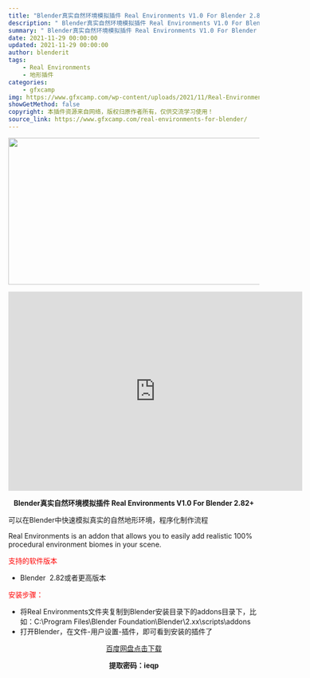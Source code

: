 ```yaml
---
title: "Blender真实自然环境模拟插件 Real Environments V1.0 For Blender 2.82+"
description: "﻿ Blender真实自然环境模拟插件 Real Environments V1.0 For Blender 2.82+ 可以在Blender中快速模拟真实的自然地形环境，程序化制作流程 Real E..."
summary: "﻿ Blender真实自然环境模拟插件 Real Environments V1.0 For Blender 2.82+ 可以在Blender中快速模拟真实的自然地形环境，程序化制作流程 Real E..."
date: 2021-11-29 00:00:00
updated: 2021-11-29 00:00:00
author: blenderit
tags: 
    - Real Environments
    - 地形插件
categories:
    - gfxcamp
img: https://www.gfxcamp.com/wp-content/uploads/2021/11/Real-Environments-For-Blender.jpg
showGetMethod: false
copyright: 本插件资源来自网络，版权归原作者所有，仅供交流学习使用！
source_link: https://www.gfxcamp.com/real-environments-for-blender/
---
```

<div><p><img decoding="async" class="aligncenter size-full wp-image-100611" src="https://www.gfxcamp.com/wp-content/uploads/2021/11/Real-Environments-For-Blender.jpg" data-src="https://www.gfxcamp.com/wp-content/uploads/2021/11/Real-Environments-For-Blender.jpg" alt="" width="590" height="295" data-srcset="https://www.gfxcamp.com/wp-content/uploads/2021/11/Real-Environments-For-Blender.jpg 590w, https://www.gfxcamp.com/wp-content/uploads/2021/11/Real-Environments-For-Blender-150x75.jpg 150w" data-sizes="(max-width: 590px) 100vw, 590px"></p><p style="text-align: center;"><iframe loading="lazy" src="https://player.youku.com/embed/XNTgyMzUyNzIwMA==" width="590" height="400" frameborder="0" allowfullscreen="allowfullscreen"><span data-mce-type="bookmark" style="display: inline-block; width: 0px; overflow: hidden; line-height: 0;" class="mce_SELRES_start">﻿</span></iframe></p><p style="text-align: center;"><strong>Blender真实自然环境模拟插件 Real Environments V1.0 For Blender 2.82+</strong></p><p>可以在Blender中快速模拟真实的自然地形环境，程序化制作流程</p><p>Real Environments is an addon that allows you to easily add realistic 100% procedural environment biomes in your scene.</p><p><span style="color: #ff0000;">支持的软件版本</span></p><ul>
<li>Blender  2.82或者更高版本</li>
</ul><p><span style="color: #ff0000;">安装步骤：</span></p><ul>
<li>将Real Environments文件夹复制到Blender安装目录下的addons目录下，比如：C:\Program Files\Blender Foundation\Blender\2.xx\scripts\addons</li>
<li>打开Blender，在文件-用户设置-插件，即可看到安装的插件了</li>
</ul><p style="text-align: center;"><a class="maxbutton-3 maxbutton maxbutton-baidu" target="_blank" rel="noopener" href="https://pan.baidu.com/s/1Kh3I_X_I_Uyn4SA8bjDKDA"><span class="mb-text">百度网盘点击下载</span></a></p><p style="text-align: center;"><strong>提取密码：ieqp</strong></p></div>